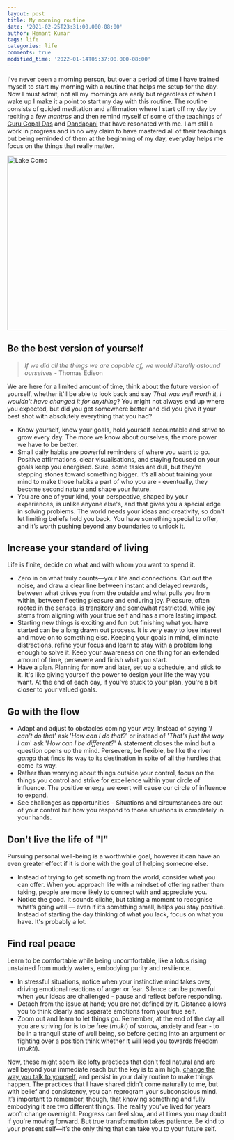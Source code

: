 ```yaml
---
layout: post
title: My morning routine
date: '2021-02-25T23:31:00.000-08:00'
author: Hemant Kumar
tags: life
categories: life
comments: true
modified_time: '2022-01-14T05:37:00.000-08:00'
---
```


I've never been a morning person, but over a period of time I have trained myself to start my morning with a routine that helps me setup for the day. Now I must admit, not all my mornings are early but regardless of when I wake up I make it a point to start my day with this routine. The routine consists of guided meditation and affirmation where I start off my day by reciting a few *mantras* and then remind myself of some of the teachings of [Guru Gopal Das](https://x.com/gaurgopald) and [Dandapani](https://x.com/DandapaniLLC) that have resonated with me. I am still a work in progress and in no way claim to have mastered all of their teachings but being reminded of them at the beginning of my day, everyday helps me focus on the things that really matter.

<img src="{{ site.url }}/assets/lake-como.jpg" title="Lake Como" width="750" height="400"/>

## Be the best version of yourself

 > *If we did all the things we are capable of, we would literally astound ourselves* - Thomas Edison

We are here for a limited amount of time, think about the future version of yourself, whether it'll be able to look back and say *That was well worth it, I wouldn't have changed it for anything*? You might not always end up where you expected, but did you get somewhere better and did you give it your best shot with absolutely everything that you had?

- Know yourself, know your goals, hold yourself accountable and strive to grow every day. The more we know about ourselves, the more power we have to be better.
- Small daily habits are powerful reminders of where you want to go. Positive affirmations, clear visualisations, and staying focused on your goals keep you energised. Sure, some tasks are dull, but they’re stepping stones toward something bigger. It’s all about training your mind to make those habits a part of who you are - eventually, they become second nature and shape your future.
- You are one of your kind, your perspective, shaped by your experiences, is unlike anyone else's, and that gives you a special edge in solving problems. The world needs your ideas and creativity, so don’t let limiting beliefs hold you back. You have something special to offer, and it’s worth pushing beyond any boundaries to unlock it.

## Increase your standard of living

Life is finite, decide on what and with whom you want to spend it.
  
- Zero in on what truly counts—your life and connections. Cut out the noise, and draw a clear line between instant and delayed rewards, between what drives you from the outside and what pulls you from within, between fleeting pleasure and enduring joy. Pleasure, often rooted in the senses, is transitory and somewhat restricted, while joy stems from aligning with your true self and has a more lasting impact.
- Starting new things is exciting and fun but finishing what you have started can be a long drawn out process. It is very easy to lose interest and move on to something else. Keeping your goals in mind, eliminate distractions, refine your focus and learn to stay with a problem long enough to solve it. Keep your awareness on one thing for an extended amount of time, persevere and finish what you start.
- Have a plan. Planning for now and later, set up a schedule, and stick to it. It's like giving yourself the power to design your life the way you want. At the end of each day, if you've stuck to your plan, you're a bit closer to your valued goals.

## Go with the flow

- Adapt and adjust to obstacles coming your way. Instead of saying '*I can't do that*' ask '*How can I do that?*' or instead of '*That's just the way I am*' ask '*How can I be  different?*' A statement closes the mind but a question opens up the mind. Persevere, be flexible, be like the river *ganga* that finds its way to its destination in spite of all the hurdles that come its way.
- Rather than worrying about things outside your control, focus on the things you control and strive for excellence within your circle of influence. The positive energy we exert will cause our circle of influence to expand.
- See challenges as opportunities - Situations and circumstances are out of your control but how you respond to those situations is completely in your hands.

## Don't live the life of "I"

Pursuing personal well-being is a worthwhile goal, however it can have an even greater effect if it is done with the goal of helping someone else.

- Instead of trying to get something from the world, consider what you can offer. When you approach life with a mindset of offering rather than taking, people are more likely to connect with and appreciate you.
- Notice the good. It sounds cliché, but taking a moment to recognise what’s going well — even if it’s something small, helps you stay positive. Instead of starting the day thinking of what you lack, focus on what you have. It's probably a lot.

## Find real peace

Learn to be comfortable while being uncomfortable, like a lotus rising unstained from muddy waters, embodying purity and resilience.

- In stressful situations, notice when your instinctive mind takes over, driving emotional reactions of anger or fear. Silence can be powerful when your ideas are challenged - pause and reflect before responding.
- Detach from the issue at hand; you are not defined by it. Distance allows you to think clearly and separate emotions from your true self.
- Zoom out and learn to let things go. Remember, at the end of the day all you are striving for is to be free (*mukt*) of sorrow, anxiety and fear - to be in a tranquil state of well being, so before getting into an argument or fighting over a position think whether it will lead you towards freedom (*mukti*).

Now, these might seem like lofty practices that don't feel natural and are well beyond your immediate reach but the key is to aim high, [change the way you talk to yourself](https://www.linkedin.com/pulse/fake-till-you-make-feel-live-power-embodied-belief-tony-fahkry-lm6vc/), and persist in your daily routine to make things happen. The practices that I have shared didn't come naturally to me, but with belief and consistency, you can reprogram your subconscious mind. It’s important to remember, though, that knowing something and fully embodying it are two different things. The reality you’ve lived for years won’t change overnight. Progress can feel slow, and at times you may doubt if you're moving forward. But true transformation takes patience. Be kind to your present self—it’s the only thing that can take you to your future self.
